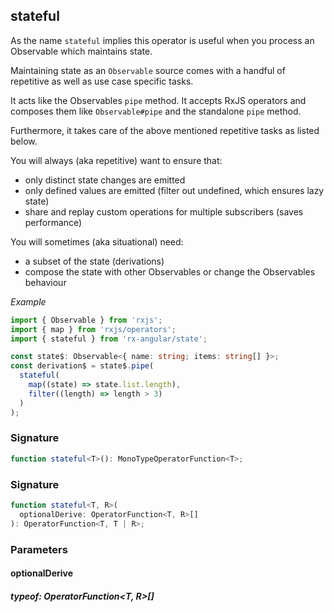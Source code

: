 ## stateful

As the name `stateful` implies this operator is useful when you process an Observable which maintains state.

Maintaining state as an `Observable` source comes with a handful of repetitive as well as use case specific tasks.

It acts like the Observables `pipe` method.
It accepts RxJS operators and composes them like `Observable#pipe` and the standalone `pipe` method.

Furthermore, it takes care of the above mentioned repetitive tasks as listed below.

You will always (aka repetitive) want to ensure that:

- only distinct state changes are emitted
- only defined values are emitted (filter out undefined, which ensures lazy state)
- share and replay custom operations for multiple subscribers (saves performance)

You will sometimes (aka situational) need:

- a subset of the state (derivations)
- compose the state with other Observables or change the Observables behaviour

_Example_

```typescript
import { Observable } from 'rxjs';
import { map } from 'rxjs/operators';
import { stateful } from 'rx-angular/state';

const state$: Observable<{ name: string; items: string[] }>;
const derivation$ = state$.pipe(
  stateful(
    map((state) => state.list.length),
    filter((length) => length > 3)
  )
);
```

### Signature

```typescript
function stateful<T>(): MonoTypeOperatorFunction<T>;
```

### Signature

```typescript
function stateful<T, R>(
  optionalDerive: OperatorFunction<T, R>[]
): OperatorFunction<T, T | R>;
```

### Parameters

#### optionalDerive

##### typeof: OperatorFunction&#60;T, R&#62;[]
